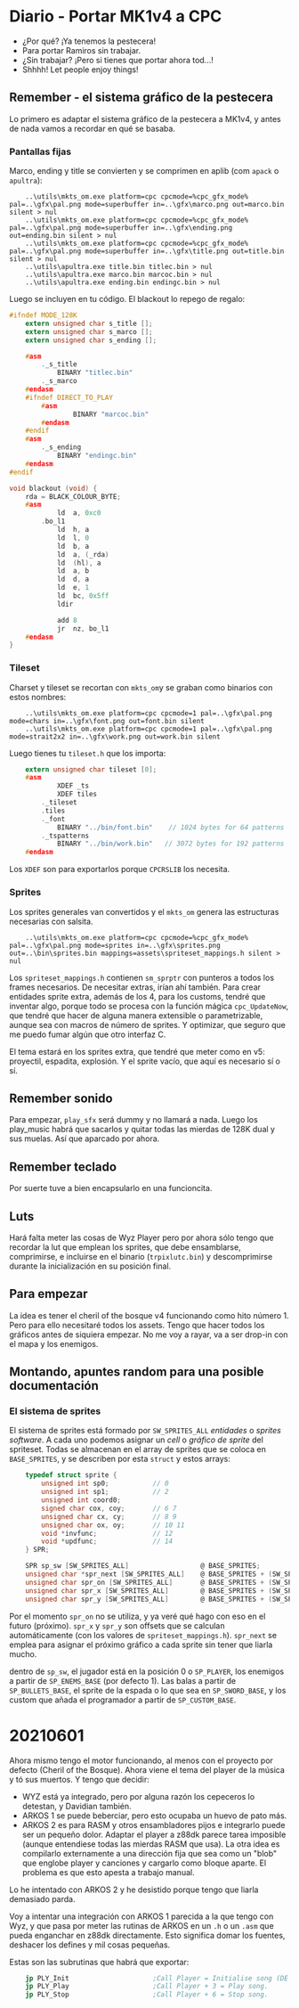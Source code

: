 Diario - Portar MK1v4 a CPC
===========================

- ¿Por qué? ¡Ya tenemos la pestecera! 
- Para portar Ramiros sin trabajar. 
- ¿Sin trabajar? ¡Pero si tienes que portar ahora tod...! 
- Shhhh! Let people enjoy things!

## Remember - el sistema gráfico de la pestecera

Lo primero es adaptar el sistema gráfico de la pestecera a MK1v4, y antes de nada vamos a recordar en qué se basaba.

### Pantallas fijas

Marco, ending y title se convierten y se comprimen en aplib (com `apack` o `apultra`):

```
	..\utils\mkts_om.exe platform=cpc cpcmode=%cpc_gfx_mode% pal=..\gfx\pal.png mode=superbuffer in=..\gfx\marco.png out=marco.bin silent > nul
	..\utils\mkts_om.exe platform=cpc cpcmode=%cpc_gfx_mode% pal=..\gfx\pal.png mode=superbuffer in=..\gfx\ending.png out=ending.bin silent > nul
	..\utils\mkts_om.exe platform=cpc cpcmode=%cpc_gfx_mode% pal=..\gfx\pal.png mode=superbuffer in=..\gfx\title.png out=title.bin silent > nul
	..\utils\apultra.exe title.bin titlec.bin > nul
	..\utils\apultra.exe marco.bin marcoc.bin > nul
	..\utils\apultra.exe ending.bin endingc.bin > nul
```

Luego se incluyen en tu código. El blackout lo repego de regalo:

```c
#ifndef MODE_128K
	extern unsigned char s_title [];
	extern unsigned char s_marco [];
	extern unsigned char s_ending [];

	#asm
		._s_title
			BINARY "titlec.bin"
		._s_marco
	#endasm
	#ifndef DIRECT_TO_PLAY
		#asm
				BINARY "marcoc.bin"
		#endasm
	#endif
	#asm
		._s_ending
			BINARY "endingc.bin"
	#endasm
#endif

void blackout (void) {
	rda = BLACK_COLOUR_BYTE;
	#asm
			ld  a, 0xc0
		.bo_l1
			ld  h, a
			ld  l, 0
			ld  b, a
			ld  a, (_rda)
			ld  (hl), a
			ld  a, b
			ld  d, a
			ld  e, 1
			ld  bc, 0x5ff
			ldir

			add 8
			jr  nz, bo_l1
	#endasm
}
```

### Tileset

Charset y tileset se recortan con `mkts_om`y se graban como binarios con estos nombres:

```
    ..\utils\mkts_om.exe platform=cpc cpcmode=1 pal=..\gfx\pal.png mode=chars in=..\gfx\font.png out=font.bin silent
    ..\utils\mkts_om.exe platform=cpc cpcmode=1 pal=..\gfx\pal.png mode=strait2x2 in=..\gfx\work.png out=work.bin silent
```

Luego tienes tu `tileset.h` que los importa:

```c
	extern unsigned char tileset [0];
	#asm
			XDEF _ts
			XDEF tiles
		._tileset
		.tiles
		._font
			BINARY "../bin/font.bin" 	// 1024 bytes for 64 patterns
		._tspatterns
			BINARY "../bin/work.bin"   // 3072 bytes for 192 patterns
	#endasm
```

Los `XDEF` son para exportarlos porque `CPCRSLIB` los necesita.

### Sprites

Los sprites generales van convertidos y el `mkts_om` genera las estructuras necesarias con salsita.

```
	..\utils\mkts_om.exe platform=cpc cpcmode=%cpc_gfx_mode% pal=..\gfx\pal.png mode=sprites in=..\gfx\sprites.png out=..\bin\sprites.bin mappings=assets\spriteset_mappings.h silent > nul
```

Los `spriteset_mappings.h` contienen `sm_sprptr` con punteros a todos los frames necesarios. De necesitar extras, irían ahí también. Para crear entidades sprite extra, además de los 4, para los customs, tendré que inventar algo, porque todo se procesa con la función mágica `cpc_UpdateNow`, que tendré que hacer de alguna manera extensible o parametrizable, aunque sea con macros de número de sprites.  Y optimizar, que seguro que me puedo fumar algún que otro interfaz C.

El tema estará en los sprites extra, que tendré que meter como en v5: proyectil, espadita, explosión. Y el sprite vacío, que aquí es necesario sí o sí.

## Remember sonido

Para empezar, `play_sfx` será dummy y no llamará a nada. Luego los play_music habrá que sacarlos y quitar todas las mierdas de 128K dual y sus muelas. Así que aparcado por ahora.

## Remember teclado

Por suerte tuve a bien encapsularlo en una funcioncita.

## Luts

Hará falta meter las cosas de Wyz Player pero por ahora sólo tengo que recordar la lut que emplean los sprites, que debe ensamblarse, comprimirse, e incluirse en el binario (`trpixlutc.bin`) y descomprimirse durante la inicialización en su posición final.

## Para empezar

La idea es tener el cheril of the bosque v4 funcionando como hito número 1. Pero para ello necesitaré todos los assets. Tengo que hacer todos los gráficos antes de siquiera empezar. No me voy a rayar, va a ser drop-in con el mapa y los enemigos.

## Montando, apuntes random para una posible documentación

### El sistema de sprites

El sistema de sprites está formado por `SW_SPRITES_ALL` *entidades* o *sprites software*. A cada uno podemos asignar un *cell* o *gráfico de sprite* del spriteset. Todas se almacenan en el array de sprites que se coloca en `BASE_SPRITES`, y se describen por esta `struct` y estos arrays:

```c
	typedef struct sprite {
		unsigned int sp0;			// 0
		unsigned int sp1; 			// 2
		unsigned int coord0;
		signed char cox, coy;		// 6 7
		unsigned char cx, cy; 		// 8 9
		unsigned char ox, oy;		// 10 11
		void *invfunc;				// 12
		void *updfunc;				// 14
	} SPR;

	SPR sp_sw [SW_SPRITES_ALL] 					@ BASE_SPRITES;
	unsigned char *spr_next [SW_SPRITES_ALL] 	@ BASE_SPRITES + (SW_SPRITES_ALL)*16;
	unsigned char spr_on [SW_SPRITES_ALL]		@ BASE_SPRITES + (SW_SPRITES_ALL)*18;
	unsigned char spr_x [SW_SPRITES_ALL]		@ BASE_SPRITES + (SW_SPRITES_ALL)*19;
	unsigned char spr_y [SW_SPRITES_ALL]		@ BASE_SPRITES + (SW_SPRITES_ALL)*20;
```

Por el momento `spr_on` no se utiliza, y ya veré qué hago con eso en el futuro (próximo). `spr_x` y `spr_y` son offsets que se calculan automáticamente (con los valores de `spriteset_mappings.h`). `spr_next` se emplea para asignar el próximo gráfico a cada sprite sin tener que liarla mucho.

dentro de `sp_sw`, el jugador está en la posición 0 o `SP_PLAYER`, los enemigos a partir de `SP_ENEMS_BASE` (por defecto 1). Las balas a partir de `SP_BULLETS_BASE`, el sprite de la espada o lo que sea en `SP_SWORD_BASE`, y los custom que añada el programador a partir de `SP_CUSTOM_BASE`.

# 20210601

Ahora mismo tengo el motor funcionando, al menos con el proyecto por defecto (Cheril of the Bosque). Ahora viene el tema del player de la música y tó sus muertos. Y tengo que decidir:

- WYZ está ya integrado, pero por alguna razón los cepeceros lo detestan, y Davidian también.
- ARKOS 1 se puede beberciar, pero esto ocupaba un huevo de pato más.
- ARKOS 2 es para RASM y otros ensambladores pijos e integrarlo puede ser un pequeño dolor. Adaptar el player a z88dk parece tarea imposible (aunque entendiese todas las mierdas RASM que usa). La otra idea es compilarlo externamente a una dirección fija que sea como un "blob" que englobe player y canciones y cargarlo como bloque aparte. El problema es que esto apesta a trabajo manual.

Lo he intentado con ARKOS 2 y he desistido porque tengo que liarla demasiado parda.

Voy a intentar una integración con ARKOS 1 parecida a la que tengo con Wyz, y que pasa por meter las rutinas de ARKOS en un `.h` o un `.asm` que pueda enganchar en z88dk directamente. Esto significa domar los fuentes, deshacer los defines y mil cosas pequeñas.

Estas son las subrutinas que habrá que exportar:

```asm
	jp PLY_Init						;Call Player = Initialise song (DE = Song address).
	jp PLY_Play						;Call Player + 3 = Play song.
	jp PLY_Stop						;Call Player + 6 = Stop song.


```

